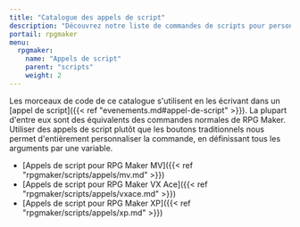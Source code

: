 ```yaml
---
title: "Catalogue des appels de script"
description: "Découvrez notre liste de commandes de scripts pour personnaliser votre jeu. Ajoutez de nouvelles commandes puissantes à vos évènements."
portail: rpgmaker
menu:
  rpgmaker:
    name: "Appels de script"
    parent: "scripts"
    weight: 2
---
```


Les morceaux de code de ce catalogue s'utilisent en les écrivant dans un [appel de script]({{< ref "evenements.md#appel-de-script" >}}). La plupart d'entre eux sont des équivalents des commandes normales de RPG Maker. Utiliser des appels de script plutôt que les boutons traditionnels nous permet d'entièrement personnaliser la commande, en définissant tous les arguments par une variable.

- [Appels de script pour RPG Maker MV]({{< ref "rpgmaker/scripts/appels/mv.md" >}})
- [Appels de script pour RPG Maker VX Ace]({{< ref "rpgmaker/scripts/appels/vxace.md" >}})
- [Appels de script pour RPG Maker XP]({{< ref "rpgmaker/scripts/appels/xp.md" >}})
